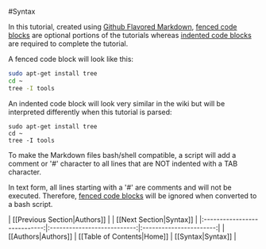 #Syntax

In this tutorial, created using [Github Flavored Markdown](https://help.github.com/articles/github-flavored-markdown), [fenced code blocks](https://help.github.com/articles/github-flavored-markdown/#fenced-code-blocks) are optional portions of the tutorials whereas [indented code blocks](http://daringfireball.net/projects/markdown/syntax#precode) are required to complete the tutorial.

A fenced code block will look like this:
```bash
sudo apt-get install tree
cd ~
tree -I tools 
```

An indented code block will look very similar in the wiki but will be interpreted differently when this tutorial is parsed:

    sudo apt-get install tree
    cd ~
    tree -I tools 

To make the Markdown files bash/shell compatible, a script will add a comment or '#' character to all lines that are NOT indented with a TAB character.

In text form, all lines starting with a '#' are comments and will not be executed.  Therefore, [fenced code blocks](https://help.github.com/articles/github-flavored-markdown/#fenced-code-blocks) will be ignored when converted to a bash script.

| [[Previous Section|Authors]] |                             | [[Next Section|Syntax]] |
|:----------------------------:|:---------------------------:|:-----------------------:|
| [[Authors|Authors]]          | [[Table of Contents|Home]]  | [[Syntax|Syntax]]       |
